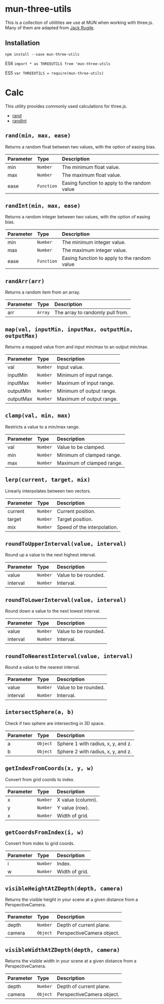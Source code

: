 # mun-three-utils

This is a collection of utilitites we use at MUN when working with three.js. Many of them are adapted from [Jack Rugile](https://github.com/jackrugile).

## Installation
`npm install --save mun-three-utils`

ES6
`import * as THREEUTILS from 'mun-three-utils`

ES5
`var THREEUTILS = require(mun-three-utils)`

# Calc
This utility provides commonly used calculations for three.js.

- [rand](#randmin-max-ease)
- [randInt](#randint-min-max-ease)

## `rand(min, max, ease)`
Returns a random float between two values, with the option of easing bias.

| Parameter | Type | Description |
|:---|:---|:---|
| min | `Number` | The minimum float value. |
| max | `Number` | The maximum float value. |
| ease | `Function` | Easing function to apply to the random value |

## `randInt(min, max, ease)`
Returns a random integer between two values, with the option of easing bias.

| Parameter | Type | Description |
|:---|:---|:---|
| min | `Number` | The minimum integer value. |
| max | `Number` | The maximum integer value. |
| ease | `Function` | Easing function to apply to the random value |

## `randArr(arr)`
Returns a random item from an array.

| Parameter | Type | Description |
|:---|:---|:---|
| arr | `Array` | The array to randomly pull from. |

## `map(val, inputMin, inputMax, outputMin, outputMax)`
Returns a mapped value from and input min/max to an output min/max.

| Parameter | Type | Description |
|:---|:---|:---|
| val | `Number` | Input value. |
| inputMin | `Number` | Minimum of input range. |
| inputMax | `Number` | Maximum of input range. |
| outputMin | `Number` | Minimum of output range. |
| outputMax | `Number` | Maximum of output range. |

## `clamp(val, min, max)`
Restricts a value to a min/max range.

| Parameter | Type | Description |
|:---|:---|:---|
| val | `Number` | Value to be clamped. |
| min | `Number` | Minimum of clamped range. |
| max | `Number` | Maximum of clamped range. |

## `lerp(current, target, mix)`
Linearly interpolates between two vectors.

| Parameter | Type | Description |
|:---|:---|:---|
| current | `Number` | Current position. |
| target | `Number` | Target position. |
| mix | `Number` | Speed of the interpolation. |

## `roundToUpperInterval(value, interval)`
Round up a value to the next highest interval.

| Parameter | Type | Description |
|:---|:---|:---|
| value | `Number` | Value to be rounded. |
| interval | `Number` | Interval. |

## `roundToLowerInterval(value, interval)`
Round down a value to the next lowest interval.

| Parameter | Type | Description |
|:---|:---|:---|
| value | `Number` | Value to be rounded. |
| interval | `Number` | Interval. |

## `roundToNearestInterval(value, interval)`
Round a value to the nearest interval.

| Parameter | Type | Description |
|:---|:---|:---|
| value | `Number` | Value to be rounded. |
| interval | `Number` | Interval. |

## `intersectSphere(a, b)`
Check if two sphere are intersecting in 3D space.

| Parameter | Type | Description |
|:---|:---|:---|
| a | `Object` | Sphere 1 with radius, x, y, and z. |
| b | `Object` | Sphere 2 with radius, x, y, and z. |

## `getIndexFromCoords(x, y, w)`
Convert from grid coords to index.

| Parameter | Type | Description |
|:---|:---|:---|
| x | `Number` | X value (column). |
| y | `Number` | Y value (row). |
| x | `Number` | Width of grid. |

## `getCoordsFromIndex(i, w)`
Convert from index to grid coords.

| Parameter | Type | Description |
|:---|:---|:---|
| i | `Number` | Index. |
| w | `Number` | Width of grid. |

## `visibleHeightAtZDepth(depth, camera)`
Returns the visible height in your scene at a given distance from a PerspectiveCamera.

| Parameter | Type | Description |
|:---|:---|:---|
| depth | `Number` | Depth of current plane. |
| camera | `Object` | PerspectiveCamera object. |

## `visibleWidthAtZDepth(depth, camera)`
Returns the visible width in your scene at a given distance from a PerspectiveCamera.

| Parameter | Type | Description |
|:---|:---|:---|
| depth | `Number` | Depth of current plane. |
| camera | `Object` | PerspectiveCamera object. |
